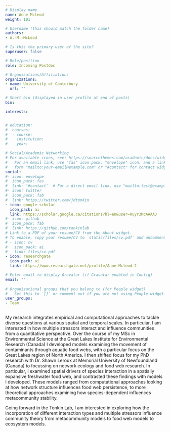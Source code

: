 ```yaml
---
# Display name
name: Anne Mcleod 
weight: 101

# Username (this should match the folder name)
authors:
- A.-M.-McLeod

# Is this the primary user of the site?
superuser: false

# Role/position
role: Incoming Postdoc

# Organizations/Affiliations
organizations:
- name: University of Canterbury
  url: ""

# Short bio (displayed in user profile at end of posts)
bio: 

interests:


# education:
#  courses:
#  - course: 
#    institution: 
#    year: 

# Social/Academic Networking
# For available icons, see: https://sourcethemes.com/academic/docs/widgets/#icons
#   For an email link, use "fas" icon pack, "envelope" icon, and a link in the
#   form "mailto:your-email@example.com" or "#contact" for contact widget.
social:
#- icon: envelope
#  icon_pack: fas
#  link: '#contact'  # For a direct email link, use "mailto:test@example.org".
#- icon: twitter
#  icon_pack: fab
#  link: https://twitter.com/jdtonkin
- icon: google-scholar
  icon_pack: ai
  link: https://scholar.google.ca/citations?hl=en&user=Ruyr3McAAAAJ
#- icon: github
#  icon_pack: fab
#  link: https://github.com/tonkinlab
# Link to a PDF of your resume/CV from the About widget.
# To enable, copy your resume/CV to `static/files/cv.pdf` and uncomment the lines below.  
# - icon: cv
#   icon_pack: ai
#   link: files/cv.pdf
- icon: researchgate
  icon_pack: ai
  link: https://www.researchgate.net/profile/Anne-Mcleod-2

# Enter email to display Gravatar (if Gravatar enabled in Config)
email: ""
  
# Organizational groups that you belong to (for People widget)
#   Set this to `[]` or comment out if you are not using People widget.  
user_groups:
- Team
---
```



My research integrates empirical and computational approaches to tackle diverse questions at various spatial and temporal scales. In particular, I am interested in how multiple stressors interact and influence communities from a quantitative perspective. Over the course of my MSc in Environmental Science at the Great Lakes Institute for Environmental Research (Canada) I developed models examining the movement of contaminants through aquatic food webs, with a particular focus on the Great Lakes region of North America. I then shifted focus for my PhD research with Dr. Shawn Leroux at Memorial University of Newfoundland (Canada) to focussing on network ecology and food web research. In particular, I examined spatial drivers of species interaction in a spatially expansive freshwater food web, and contrasted these findings with models I developed. These models ranged from computational approaches looking at how network structure influences food web persistence, to more theoretical approaches examining how species-dependent influences metacommunity stability.  
  

Going forward in the Tonkin Lab, I am interested in exploring how the incorporation of different interaction types and multiple stressors influence community theory from metacommunity models to food web models to ecosystem models.
